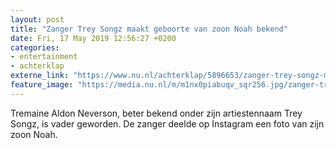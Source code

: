 ```yaml
---
layout: post
title: "Zanger Trey Songz maakt geboorte van zoon Noah bekend"
date: Fri, 17 May 2019 12:56:27 +0200
categories: 
- entertainment 
- achterklap 
externe_link: "https://www.nu.nl/achterklap/5896653/zanger-trey-songz-maakt-geboorte-van-zoon-noah-bekend.html"
feature_image: "https://media.nu.nl/m/m1nx0piabuqv_sqr256.jpg/zanger-trey-songz-maakt-geboorte-van-zoon-noah-bekend.jpg"
---
```


Tremaine Aldon Neverson, beter bekend onder zijn artiestennaam Trey Songz, is vader geworden. De zanger deelde op Instagram een foto van zijn zoon Noah.
